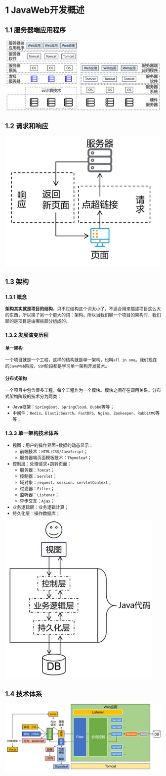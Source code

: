 # 1 JavaWeb开发概述

## 1.1 服务器端应用程序

<img src="./image/image-20230316104021175.png" alt="image-20230316104021175" style="zoom: 50%;" />

## 1.2 请求和响应

<img src="./image/image-20230316104154293.png" alt="image-20230316104154293" style="zoom: 50%;" />

## 1.3 架构

### 1.3.1 概念

**架构其实就是项目的结构**。只不过结构这个词太小了，不适合用来描述项目这么大的东西，所以换了另一个更大的词：架构。所以当我们聊一个项目的架构时，我们聊的是项目是由哪些部分组成的。

### 1.3.2 发展演变历程

#### 单一架构

一个项目就是一个工程，这样的结构就是单一架构，也叫`all in one`。我们现在的`JavaWeb`阶段、`SSM`阶段都是学习单一架构开发技术。

#### 分布式架构

一个项目中包含很多工程，每个工程作为一个模块。模块之间存在调用关系。分布式架构阶段的技术分为两类：

- Java框架：`SpringBoot`、`SpringCloud`、`Dubbo`等等；
- 中间件：`Redis`、`ElasticSearch`、`FastDFS`、`Nginx`、`Zookeeper`、`RabbitMQ`等等；

### 1.3.3 单一架构技术体系

- 视图：用户的操作界面+数据的动态显示：
  - 前端技术：`HTML/CSS/JavaScript`；
  - 服务器端页面模板技术：`Thymeleaf`；
- 控制层：处理请求+跳转页面：
  - 服务器：`Tomcat`；
  - 控制器：`Servlet`；
  - 域对象：`request`、`session`、`servletContext`；
  - 过滤器：`Filter`；
  - 监听器：`Listener`；
  - 异步交互：`Ajax`；
- 业务逻辑层：业务逻辑计算；
- 持久化层：操作数据库；

<img src="./image/image-20230316104821865.png" alt="image-20230316104821865" style="zoom:50%;" />

## 1.4 技术体系

<img src="./image/image-20230316105026505.png" alt="image-20230316105026505" style="zoom:50%;" />



